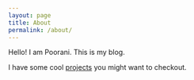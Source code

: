 ```yaml
---
layout: page
title: About
permalink: /about/
---
```


Hello! I am Poorani. This is my blog.

I have some cool [projects](/projects) you might want to checkout.
